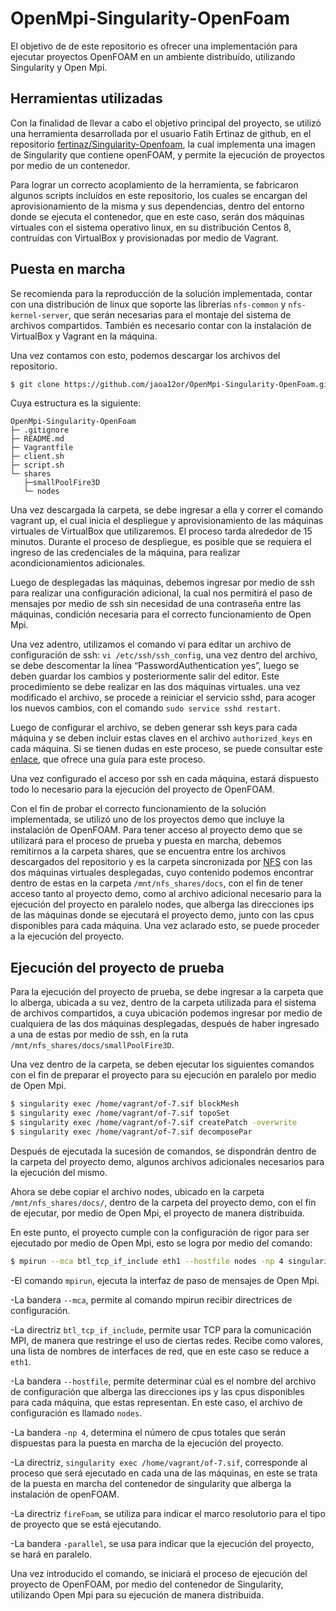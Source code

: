 # OpenMpi-Singularity-OpenFoam

El objetivo de de este repositorio es ofrecer una implementación para ejecutar proyectos OpenFOAM en un ambiente distribuído, utilizando Singularity y Open Mpi.

## Herramientas utilizadas

Con la finalidad de llevar a cabo el objetivo principal del proyecto, se utilizó una herramienta desarrollada por el usuario Fatih Ertinaz de github, en el repositorio [fertinaz/Singularity-Openfoam](https://github.com/fertinaz/Singularity-Openfoam), la cual implementa una imagen de Singularity que contiene openFOAM, y permite la ejecución de proyectos por medio de un contenedor.

Para lograr un correcto acoplamiento de la herramienta, se fabricaron algunos scripts incluídos en este repositorio, los cuales se encargan del aprovisionamiento de la misma y sus dependencias, dentro del entorno donde se ejecuta el contenedor, que en este caso, serán dos máquinas virtuales con el sistema operativo linux, en su distribución Centos 8, contruídas con VirtualBox y provisionadas por medio de Vagrant.

## Puesta en marcha

Se recomienda para la reproducción de la solución implementada, contar con una distribución de linux que soporte las librerías `nfs-common` y `nfs-kernel-server`, que serán necesarias para el montaje del sistema de archivos compartidos. También es necesario contar con la instalación de VirtualBox y Vagrant en la máquina.

Una vez contamos con esto, podemos descargar los archivos del repositorio.

```bash
$ git clone https://github.com/jaoa12or/OpenMpi-Singularity-OpenFoam.git
```
Cuya estructura es la siguiente:
```
OpenMpi-Singularity-OpenFoam
├─ .gitignore
├─ README.md
├─ Vagrantfile
├─ client.sh
├─ script.sh
└─ shares
   ├─smallPoolFire3D
   └─ nodes

```
Una vez descargada la carpeta, se debe ingresar a ella y correr el comando vagrant up, el cual inicia el despliegue y aprovisionamiento de las máquinas virtuales de VirtualBox que utilizaremos. El proceso tarda alrededor de 15 minutos. Durante el proceso de despliegue, es posible que se requiera el ingreso de las credenciales de la máquina, para realizar acondicionamientos adicionales.

Luego de desplegadas las máquinas, debemos ingresar por medio de ssh para realizar una configuración adicional, la cual nos permitirá el paso de mensajes por medio de ssh sin necesidad de una contraseña entre las máquinas, condición necesaria para el correcto funcionamiento de Open Mpi.

Una vez adentro, utilizamos el comando vi para editar un archivo de configuración de ssh: `vi /etc/ssh/ssh_config`, una vez dentro del archivo, se debe descomentar la línea “PasswordAuthentication yes”, luego se deben guardar los cambios y posteriormente salir del editor. Este procedimiento se debe realizar en las dos máquinas virtuales. una vez modificado el archivo, se procede a reiniciar el servicio sshd, para acoger los nuevos cambios, con el comando `sudo service sshd restart`.

Luego de configurar el archivo, se deben generar ssh keys para cada máquina y se deben incluir estas claves en el archivo `authorized_keys` en cada máquina. Si se tienen dudas en este proceso, se puede consultar este [enlace](https://www.itzgeek.com/how-tos/linux/centos-how-tos/how-to-setup-ssh-passwordless-login-on-centos-8-rhel-8.html#manual), que ofrece una guía para este proceso.

Una vez configurado el acceso por ssh en cada máquina, estará dispuesto todo lo necesario para la ejecución del proyecto de OpenFOAM.

Con el fin de probar el correcto funcionamiento de la solución implementada, se utilizó uno de los proyectos demo que incluye la instalación de OpenFOAM. Para tener acceso al proyecto demo que se utilizará para el proceso de prueba y puesta en marcha, debemos remitirnos a la carpeta shares, que se encuentra entre los archivos descargados del repositorio y es la carpeta sincronizada por [NFS](https://es.wikipedia.org/wiki/Network_File_System) con las dos máquinas virtuales desplegadas, cuyo contenido podemos encontrar dentro de estas en la carpeta `/mnt/nfs_shares/docs`, con el fin de tener acceso tanto al proyecto demo, como al archivo adicional necesario para la ejecución del proyecto en paralelo nodes, que alberga las direcciones ips de las máquinas donde se ejecutará el proyecto demo, junto con las cpus disponibles para cada máquina. Una vez aclarado esto, se puede proceder a la ejecución del proyecto.

## Ejecución del proyecto de prueba

Para la ejecución del proyecto de prueba, se debe ingresar a la carpeta que lo alberga, ubicada a su vez, dentro de la carpeta utilizada para el sistema de archivos compartidos, a cuya ubicación podemos ingresar por medio de cualquiera de las dos máquinas desplegadas, después de haber ingresado a una de estas por medio de ssh, en la ruta `/mnt/nfs_shares/docs/smallPoolFire3D`. 

Una vez dentro de la carpeta, se deben ejecutar los siguientes comandos con el fin de preparar el proyecto para su ejecución en paralelo por medio de Open Mpi.
```bash
$ singularity exec /home/vagrant/of-7.sif blockMesh
$ singularity exec /home/vagrant/of-7.sif topoSet
$ singularity exec /home/vagrant/of-7.sif createPatch -overwrite
$ singularity exec /home/vagrant/of-7.sif decomposePar
```
Después de ejecutada la sucesión de comandos, se dispondrán dentro de la carpeta del proyecto demo, algunos archivos adicionales necesarios para la ejecución del mismo.

Ahora se debe copiar el archivo nodes, ubicado en la carpeta  `/mnt/nfs_shares/docs/`, dentro de la carpeta del proyecto demo, con el fin de ejecutar, por medio de Open Mpi, el proyecto de manera distribuida.

En este punto, el proyecto cumple con la configuración de rigor para ser ejecutado por medio de Open Mpi, esto se logra por medio del comando: 
```bash
$ mpirun --mca btl_tcp_if_include eth1 --hostfile nodes -np 4 singularity exec /home/vagrant/of-7.sif fireFoam -parallel
```

-El comando `mpirun`, ejecuta la interfaz de paso de mensajes de Open Mpi.

-La bandera `--mca`, permite al comando mpirun recibir directrices de configuración.

-La directriz `btl_tcp_if_include`, permite usar TCP para la comunicación MPI, de manera que restringe el uso de ciertas redes. Recibe como valores, una lista de nombres de interfaces de red, que en este caso se reduce a `eth1`.

-La bandera `--hostfile`, permite determinar cúal es el nombre del archivo de configuración que alberga las direcciones ips y las cpus disponibles para cada máquina, que estas representan. En este caso, el archivo de configuración es llamado `nodes`.

-La bandera `-np 4`, determina el número de cpus totales que serán dispuestas para la puesta en marcha de la ejecución del proyecto.

-La directriz, `singularity exec /home/vagrant/of-7.sif`, corresponde al proceso que será ejecutado en cada una de las máquinas, en este se trata de la puesta en marcha del contenedor de singularity que alberga la instalación de openFOAM.

-La directriz `fireFoam`, se utiliza para indicar el marco resolutorio para el tipo de proyecto que se está ejecutando.

-La bandera `-parallel`, se usa para indicar que la ejecución del proyecto, se hará en paralelo.

Una vez introducido el comando, se iniciará el proceso de ejecución del proyecto de OpenFOAM, por medio del contenedor de Singularity, utilizando Open Mpi para su ejecución de manera distribuida.
